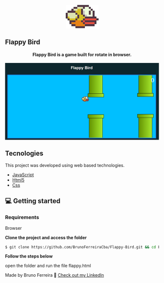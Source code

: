 <div align="center">
  <img src=".github/passaro.png" alt="Flappy logo">
</div>

## Flappy Bird


<h4 align="center">
  Flappy Bird is a game built for rotate in browser.
</h4>

<img src=".github/FlappyBird.PNG" alt="Flappy Bird previw" width="750"/>

  
## Tecnologies


This project was developed using web based technologies.


- [JavaScript](http://ww1.javascript.org/)
- [Html5](https://html5.org/)
- [Css](https://www.css.org/)

## 💻 Getting started

### Requirements
Browser

**Clone the project and access the folder**

```bash
$ git clone https://github.com/BrunoFerreiraCba/Flappy-Bird.git && cd FlappyBird
```

**Follow the steps below**

open the folder and run the file flappy.html



Made  by Bruno Ferreira 👋 [Check out my LinkedIn](https://www.linkedin.com/in/bruno-ferreira-santos-6b2428214/)
